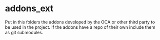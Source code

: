 # addons_ext
Put in this folders the addons developed by the OCA or other third party to be used in the project. If the addons have a repo of their own include them as git submodules.
